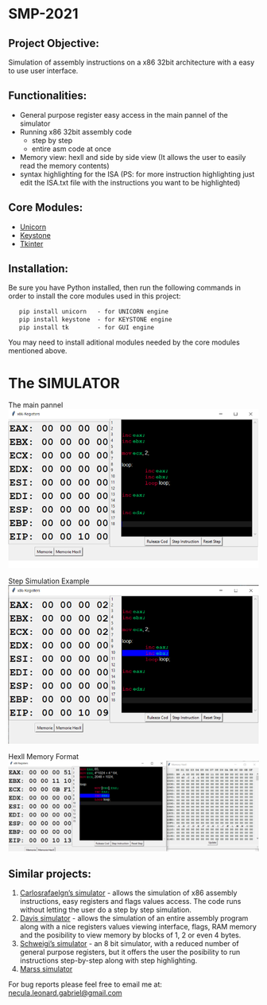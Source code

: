 # SMP-2021


## Project Objective:
Simulation of assembly instructions on a x86 32bit architecture with a easy to use user interface.
## Functionalities:
- General purpose register easy access in the main pannel of the simulator
- Running x86 32bit assembly code
    - step by step 
    - entire asm code at once 
- Memory view: hexll and side by side view (It allows the user to easily read the memory contents)
- syntax highlighting for the ISA (PS: for more instruction highlighting just edit the ISA.txt file with the instructions you want to be highlighted)



## Core Modules:
- [Unicorn](https://www.unicorn-engine.org/)
- [Keystone](https://www.keystone-engine.org/)
- [Tkinter](https://docs.python.org/3/library/tkinter.html)

## Installation:

Be sure you have Python installed, then run the following commands in order to install the core modules used in this project: </br>
```
   pip install unicorn   - for UNICORN engine 
   pip install keystone  - for KEYSTONE engine
   pip install tk        - for GUI engine
```
You may need to install aditional modules needed by the core modules mentioned above.
# The SIMULATOR

The main pannel <br>
![image](images/Simulator_Base_View.png)

Step Simulation Example <br>
![image](images/Simulator_Step_View.png)

Hexll Memory Format <br>
![image](images/Simulator_Hexll_Memory_View.png)

## Similar projects:
1. [Carlosrafaelgn’s simulator](https://carlosrafaelgn.com.br/asm86/) - allows the simulation of x86 assembly instructions, easy registers and flags values access. The code runs without letting the user do a step by step simulation.
2. [Davis simulator](https://kobzol.github.io/davis/) - allows the simulation of an entire assembly program along with a nice registers values viewing interface, flags, RAM memory and the posibility to view memory by blocks of 1, 2 or even 4 bytes.
3. [Schweigi’s simulator](https://schweigi.github.io/assembler-simulator/) - an 8 bit simulator, with a reduced number of general purpose registers, but it offers the user the posibility to run instructions step-by-step along with step highlighting.
4. [Marss simulator](https://github.com/avadhpatel/marss)



For bug reports please feel free to email me at: necula.leonard.gabriel@gmail.com




